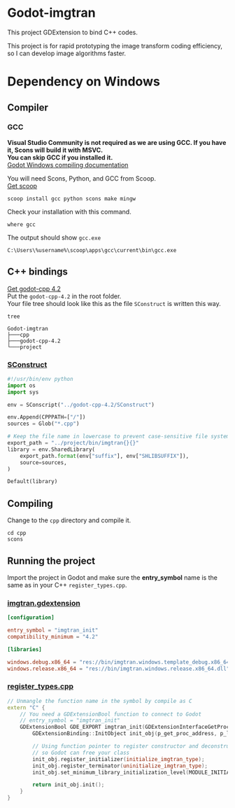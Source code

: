 # Godot-imgtran
This project GDExtension to bind C++ codes.

This project is for rapid prototyping the image transform coding efficiency, so I can develop image algorithms faster.

# Dependency on Windows
## Compiler
### GCC
**Visual Studio Community is not required as we are using GCC. If you have it, Scons will build it with MSVC.**  
**You can skip GCC if you installed it.**  
[Godot Windows compiling documentation](https://docs.godotengine.org/en/latest/contributing/development/compiling/compiling_for_windows.html)  

You will need Scons, Python, and GCC from Scoop.  
[Get scoop](https://scoop.sh/)
```batch
scoop install gcc python scons make mingw
```

Check your installation with this command.
```batch
where gcc
```

The output should show `gcc.exe`
```batch
C:\Users\%username%\scoop\apps\gcc\current\bin\gcc.exe
```
## C++ bindings
[Get godot-cpp 4.2](https://github.com/godotengine/godot-cpp/tree/4.2)  
Put the `godot-cpp-4.2` in the root folder.  
Your file tree should look like this as the file `SConstruct` is written this way.
```batch
tree
```
```
Godot-imgtran
├───cpp
├───godot-cpp-4.2
└───project
```
### [SConstruct](cpp/SConstruct)
```python
#!/usr/bin/env python
import os
import sys

env = SConscript("../godot-cpp-4.2/SConstruct")

env.Append(CPPPATH=["/"])
sources = Glob("*.cpp")

# Keep the file name in lowercase to prevent case-sensitive file system bugs
export_path = "../project/bin/imgtran{}{}"
library = env.SharedLibrary(
	export_path.format(env["suffix"], env["SHLIBSUFFIX"]),
	source=sources,
)

Default(library)
```
## Compiling
Change to the `cpp` directory and compile it.
```batch
cd cpp
scons
```
## Running the project
Import the project in Godot and make sure the **entry_symbol** name is the same as in your C++ `register_types.cpp`.

### [imgtran.gdextension](project/imgtran.gdextension)
```toml
[configuration]

entry_symbol = "imgtran_init"
compatibility_minimum = "4.2"

[libraries]

windows.debug.x86_64 = "res://bin/imgtran.windows.template_debug.x86_64.dll"
windows.release.x86_64 = "res://bin/imgtran.windows.release.x86_64.dll"
```

### [register_types.cpp](cpp/register_types.cpp)
```c++
// Unmangle the function name in the symbol by compile as C
extern "C" {
    // You need a GDExtensionBool function to connect to Godot
    // entry_symbol = "imgtran_init"
    GDExtensionBool GDE_EXPORT imgtran_init(GDExtensionInterfaceGetProcAddress p_get_proc_address, GDExtensionClassLibraryPtr p_library, GDExtensionInitialization *r_initialization) {
        GDExtensionBinding::InitObject init_obj(p_get_proc_address, p_library, r_initialization);

        // Using function pointer to register constructor and deconstructor
        // so Godot can free your class
        init_obj.register_initializer(initialize_imgtran_type);
        init_obj.register_terminator(uninitialize_imgtran_type);
        init_obj.set_minimum_library_initialization_level(MODULE_INITIALIZATION_LEVEL_SCENE);

        return init_obj.init();
    }
}
```
